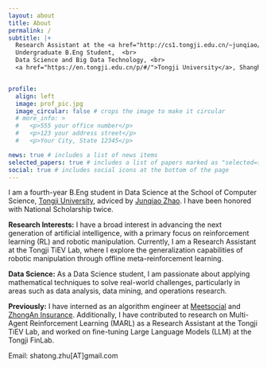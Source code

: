 ```yaml
---
layout: about
title: About
permalink: /
subtitle: |+
  Research Assistant at the <a href="http://cs1.tongji.edu.cn/~junqiao/">Tongji TiEV Lab</a><br><br>
  Undergraduate B.Eng Student,  <br>
  Data Science and Big Data Technology, <br>
  <a href="https://en.tongji.edu.cn/p/#/">Tongji University</a>, Shanghai, China.


profile:
  align: left
  image: prof_pic.jpg
  image_circular: false # crops the image to make it circular
  # more_info: >
  #   <p>555 your office number</p>
  #   <p>123 your address street</p>
  #   <p>Your City, State 12345</p>

news: true # includes a list of news items
selected_papers: true # includes a list of papers marked as "selected={true}"
social: true # includes social icons at the bottom of the page
---
```


I am a fourth-year B.Eng student in Data Science at the School of Computer Science, [Tongji University](https://en.tongji.edu.cn/p/#/), adviced by [Junqiao Zhao](http://cs1.tongji.edu.cn/~junqiao/). I have been honored with National Scholarship twice.

**Research Interests:** I have a broad interest in advancing the next generation of artificial intelligence, with a primary focus on reinforcement learning (RL) and robotic manipulation. Currently, I am a Research Assistant at the Tongji TiEV Lab, where I explore the generalization capabilities of robotic manipulation through offline meta-reinforcement learning.

**Data Science:** As a Data Science student, I am passionate about applying mathematical techniques to solve real-world challenges, particularly in areas such as data analysis, data mining, and operations research.

**Previously:** I have interned as an algorithm engineer at [Meetsocial](https://en.meetsocial.com/) and [ZhongAn Insurance](https://www.zhongan.com/). Additionally, I have contributed to research on Multi-Agent Reinforcement Learning (MARL) as a Research Assistant at the Tongji TiEV Lab, and worked on fine-tuning Large Language Models (LLM) at the Tongji FinLab.

Email: shatong.zhu\[AT\]gmail.com